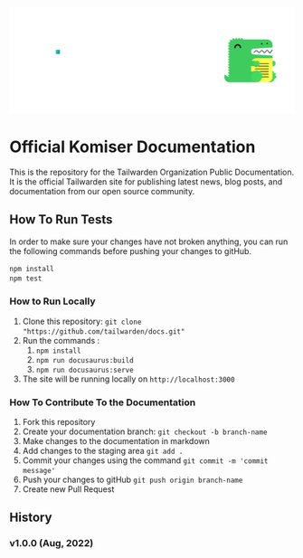 ![Readme-banner](./static/img/docs-banner-tw.png)
<h1>Official Komiser Documentation</h1>
<p>
This is the repository for the Tailwarden Organization Public Documentation. It is the official Tailwarden site for publishing latest news, blog posts, and documentation from our open source community.
</p>

</div>

## How To Run Tests

In order to make sure your changes have not broken anything, you can run the following commands before pushing your changes to gitHub.

```sh
npm install
npm test
```

### How to Run Locally

1. Clone this repository: `git clone "https://github.com/tailwarden/docs.git"`
2. Run the commands :
    1. `npm install`
    2. `npm run docusaurus:build`
    3. `npm run docusaurus:serve`
3. The site will be running locally on `http://localhost:3000`

### How To Contribute To the Documentation

1. Fork this repository
2. Create your documentation branch: `git checkout -b branch-name`
3. Make changes to the documentation in markdown
4. Add changes to the staging area `git add .`
5. Commit your changes using the command `git commit -m 'commit message'`
6. Push your changes to gitHub `git push origin branch-name`
7. Create new Pull Request


## History

### v1.0.0 (Aug, 2022)